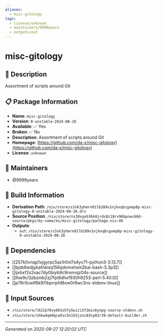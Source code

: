 ```yaml
---
aliases:
  - misc-gitology
tags:
  - license/unknown
  - maintainers/9999years
  - outputs/out
---
```


# misc-gitology

## 📝 Description

Assortment of scripts around Git

## 📋 Package Information

- **Name**: `misc-gitology`
- **Version**: `0-unstable-2024-08-26`
- **Available**: ✅ Yes
- **Broken**: ✅ No
- **Description**: Assortment of scripts around Git
- **Homepage**: [https://github.com/da-x/misc-gitology](https://github.com/da-x/misc-gitology)
- **License**: `unknown`
## 👥 Maintainers

- @9999years


## 🔧 Build Information

- **Derivation Path**: `/nix/store/s3sk3yhmrn01lb289v1njkxqbcgxmp8p-misc-gitology-0-unstable-2024-08-26.drv`
- **Source Position**: `/nix/store/ns30sqxb36k8jrds8z18rv96bpnwc60d-source/pkgs/by-name/mi/misc-gitology/package.nix:40`
- **Outputs**:
  - `out`:  `/nix/store/s3sk3yhmrn01lb289v1njkxqbcgxmp8p-misc-gitology-0-unstable-2024-08-26`

## 🔗 Dependencies

- [[257k0vnqp1xjgyrpc5as1r0nl7s4yv71-python3-3.13.7]]
- [[bjsb6wdjykafnkixq156qdvmxhsm2bai-bash-5.3p3]]
- [[ijvbxf2s2xac7dy0biyb9c9rsnnqz04s-source]]
- [[lhw9cl3zbzmb2zj7fpi8dhxf930h9253-perl-5.40.0]]
- [[p76r0cwlf6k97ibprrpfd8xw0r8wc3nx-stdenv-linux]]

## 📁 Input Sources

- `/nix/store/l622p70vy8k5sh7y5wizi5f2mic6ynpg-source-stdenv.sh`
- `/nix/store/shkw4qm9qcw5sc5n1k5jznc83ny02r39-default-builder.sh`

---
*Generated on 2025-09-27 12:20:02 UTC*
